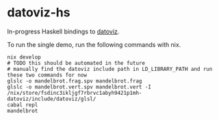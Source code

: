 # datoviz-hs
In-progress Haskell bindings to [datoviz](https://github.com/datoviz/datoviz).

To run the single demo, run the following commands with nix.

```
nix develop
# TODO this should be automated in the future
# manually find the datoviz include path in LD_LIBRARY_PATH and run these two commands for now
glslc -o mandelbrot.frag.spv mandelbrot.frag
glslc -o mandelbrot.vert.spv mandelbrot.vert -I /nix/store/fsdinc3ikljgf7rbrvc1abyh9421p1mh-datoviz/include/datoviz/glsl/
cabal repl
mandelbrot
```

